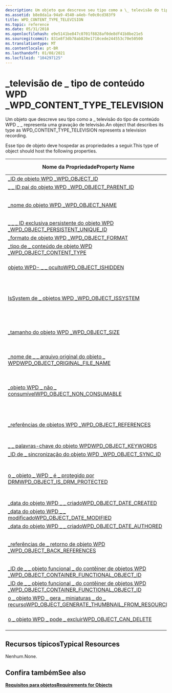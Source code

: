 ```yaml
---
description: Um objeto que descreve seu tipo como a \_ televisão do tipo de conteúdo WPD \_ \_ representa uma gravação de televisão.
ms.assetid: b8e8da1a-94a9-4540-a4eb-fe0c0cd383f9
title: WPD_CONTENT_TYPE_TELEVISION
ms.topic: reference
ms.date: 05/31/2018
ms.openlocfilehash: e9e5141be847c0701f8828af0de8df41b8be21e5
ms.sourcegitcommit: 831e8f3db78ab820e1710cede244553c70e50500
ms.translationtype: MT
ms.contentlocale: pt-BR
ms.lasthandoff: 01/08/2021
ms.locfileid: "104297125"
---
```

# <a name="wpd_content_type_television"></a><span data-ttu-id="3b446-103">\_televisão de \_ tipo de conteúdo WPD \_</span><span class="sxs-lookup"><span data-stu-id="3b446-103">WPD\_CONTENT\_TYPE\_TELEVISION</span></span>

<span data-ttu-id="3b446-104">Um objeto que descreve seu tipo como a \_ televisão do tipo de conteúdo WPD \_ \_ representa uma gravação de televisão.</span><span class="sxs-lookup"><span data-stu-id="3b446-104">An object that describes its type as WPD\_CONTENT\_TYPE\_TELEVISION represents a television recording.</span></span>

<span data-ttu-id="3b446-105">Esse tipo de objeto deve hospedar as propriedades a seguir.</span><span class="sxs-lookup"><span data-stu-id="3b446-105">This type of object should host the following properties.</span></span>



| <span data-ttu-id="3b446-106">Nome da Propriedade</span><span class="sxs-lookup"><span data-stu-id="3b446-106">Property Name</span></span>                                                                                                         | <span data-ttu-id="3b446-107">Obrigatório ou opcional</span><span class="sxs-lookup"><span data-stu-id="3b446-107">Required or Optional</span></span>                                                         |
|-----------------------------------------------------------------------------------------------------------------------|------------------------------------------------------------------------------|
| [<span data-ttu-id="3b446-108">\_ID de objeto WPD \_</span><span class="sxs-lookup"><span data-stu-id="3b446-108">WPD\_OBJECT\_ID</span></span>](object-properties.md)                                                                | <span data-ttu-id="3b446-109">Obrigatórios.</span><span class="sxs-lookup"><span data-stu-id="3b446-109">Required.</span></span>                                                                    |
| [<span data-ttu-id="3b446-110">\_ \_ ID pai do objeto WPD \_</span><span class="sxs-lookup"><span data-stu-id="3b446-110">WPD\_OBJECT\_PARENT\_ID</span></span>](object-properties.md)                                                 | <span data-ttu-id="3b446-111">Obrigatórios.</span><span class="sxs-lookup"><span data-stu-id="3b446-111">Required.</span></span>                                                                    |
| [<span data-ttu-id="3b446-112">\_nome do objeto WPD \_</span><span class="sxs-lookup"><span data-stu-id="3b446-112">WPD\_OBJECT\_NAME</span></span>](object-properties.md)                                                            | <span data-ttu-id="3b446-113">Necessário se o objeto representar um arquivo.</span><span class="sxs-lookup"><span data-stu-id="3b446-113">Required if the object represents a file.</span></span>                                    |
| [<span data-ttu-id="3b446-114">\_ \_ \_ ID exclusiva persistente do objeto WPD \_</span><span class="sxs-lookup"><span data-stu-id="3b446-114">WPD\_OBJECT\_PERSISTENT\_UNIQUE\_ID</span></span>](object-properties.md)                          | <span data-ttu-id="3b446-115">Obrigatórios.</span><span class="sxs-lookup"><span data-stu-id="3b446-115">Required.</span></span>                                                                    |
| [<span data-ttu-id="3b446-116">\_formato de objeto WPD \_</span><span class="sxs-lookup"><span data-stu-id="3b446-116">WPD\_OBJECT\_FORMAT</span></span>](object-properties.md)                                                        | <span data-ttu-id="3b446-117">Obrigatórios.</span><span class="sxs-lookup"><span data-stu-id="3b446-117">Required.</span></span>                                                                    |
| [<span data-ttu-id="3b446-118">\_tipo de \_ conteúdo de objeto WPD \_</span><span class="sxs-lookup"><span data-stu-id="3b446-118">WPD\_OBJECT\_CONTENT\_TYPE</span></span>](object-properties.md)                                           | <span data-ttu-id="3b446-119">Obrigatórios.</span><span class="sxs-lookup"><span data-stu-id="3b446-119">Required.</span></span>                                                                    |
| [<span data-ttu-id="3b446-120">objeto WPD- \_ \_ oculto</span><span class="sxs-lookup"><span data-stu-id="3b446-120">WPD\_OBJECT\_ISHIDDEN</span></span>](object-properties.md)                                                    | <span data-ttu-id="3b446-121">Necessário se o objeto estiver oculto.</span><span class="sxs-lookup"><span data-stu-id="3b446-121">Required if the object is hidden.</span></span>                                            |
| [<span data-ttu-id="3b446-122">IsSystem de \_ objetos WPD \_</span><span class="sxs-lookup"><span data-stu-id="3b446-122">WPD\_OBJECT\_ISSYSTEM</span></span>](object-properties.md)                                                    | <span data-ttu-id="3b446-123">Obrigatório se o objeto for um objeto do sistema (representa um arquivo do sistema).</span><span class="sxs-lookup"><span data-stu-id="3b446-123">Required if the object is a system object (represents a system file).</span></span>        |
| [<span data-ttu-id="3b446-124">\_tamanho do objeto WPD \_</span><span class="sxs-lookup"><span data-stu-id="3b446-124">WPD\_OBJECT\_SIZE</span></span>](object-properties.md)                                                            | <span data-ttu-id="3b446-125">Necessário se o objeto tiver pelo menos um recurso.</span><span class="sxs-lookup"><span data-stu-id="3b446-125">Required if the object has at least one resource.</span></span>                            |
| [<span data-ttu-id="3b446-126">\_nome de \_ \_ arquivo original do objeto \_ WPD</span><span class="sxs-lookup"><span data-stu-id="3b446-126">WPD\_OBJECT\_ORIGINAL\_FILE\_NAME</span></span>](object-properties.md)                              | <span data-ttu-id="3b446-127">Necessário se o objeto representar um arquivo.</span><span class="sxs-lookup"><span data-stu-id="3b446-127">Required if the object represents a file.</span></span>                                    |
| [<span data-ttu-id="3b446-128">\_objeto WPD \_ não \_ consumível</span><span class="sxs-lookup"><span data-stu-id="3b446-128">WPD\_OBJECT\_NON\_CONSUMABLE</span></span>](object-properties.md)                                       | <span data-ttu-id="3b446-129">Recomendado se o objeto não for destinada ao consumo pelo dispositivo.</span><span class="sxs-lookup"><span data-stu-id="3b446-129">Recommended if the object is not meant for consumption by the device.</span></span>        |
| [<span data-ttu-id="3b446-130">\_referências de objetos WPD \_</span><span class="sxs-lookup"><span data-stu-id="3b446-130">WPD\_OBJECT\_REFERENCES</span></span>](object-properties.md)                                                | <span data-ttu-id="3b446-131">Obrigatório se o objeto tiver referências a outros objetos.</span><span class="sxs-lookup"><span data-stu-id="3b446-131">Required if the object has references to other objects.</span></span>                      |
| [<span data-ttu-id="3b446-132">\_ \_ palavras-chave do objeto WPD</span><span class="sxs-lookup"><span data-stu-id="3b446-132">WPD\_OBJECT\_KEYWORDS</span></span>](object-properties.md)                                                    | <span data-ttu-id="3b446-133">Opcional.</span><span class="sxs-lookup"><span data-stu-id="3b446-133">Optional.</span></span>                                                                    |
| [<span data-ttu-id="3b446-134">\_ID de \_ sincronização do objeto WPD \_</span><span class="sxs-lookup"><span data-stu-id="3b446-134">WPD\_OBJECT\_SYNC\_ID</span></span>](object-properties.md)                                                     | <span data-ttu-id="3b446-135">Opcional.</span><span class="sxs-lookup"><span data-stu-id="3b446-135">Optional.</span></span>                                                                    |
| [<span data-ttu-id="3b446-136">o \_ objeto \_ WPD \_ é \_ protegido por DRM</span><span class="sxs-lookup"><span data-stu-id="3b446-136">WPD\_OBJECT\_IS\_DRM\_PROTECTED</span></span>](object-properties.md)                                  | <span data-ttu-id="3b446-137">Necessário se o objeto for protegido pela tecnologia de Rights Management digital.</span><span class="sxs-lookup"><span data-stu-id="3b446-137">Required if the object is protected by Digital Rights Management technology.</span></span> |
| [<span data-ttu-id="3b446-138">\_data do objeto WPD \_ \_ criado</span><span class="sxs-lookup"><span data-stu-id="3b446-138">WPD\_OBJECT\_DATE\_CREATED</span></span>](object-properties.md)                                           | <span data-ttu-id="3b446-139">Opcional.</span><span class="sxs-lookup"><span data-stu-id="3b446-139">Optional.</span></span>                                                                    |
| [<span data-ttu-id="3b446-140">\_data do objeto WPD \_ \_ modificado</span><span class="sxs-lookup"><span data-stu-id="3b446-140">WPD\_OBJECT\_DATE\_MODIFIED</span></span>](object-properties.md)                                         | <span data-ttu-id="3b446-141">Recomendável.</span><span class="sxs-lookup"><span data-stu-id="3b446-141">Recommended.</span></span>                                                                 |
| [<span data-ttu-id="3b446-142">\_data do objeto WPD \_ \_ criado</span><span class="sxs-lookup"><span data-stu-id="3b446-142">WPD\_OBJECT\_DATE\_AUTHORED</span></span>](object-properties.md)                                         | <span data-ttu-id="3b446-143">Opcional.</span><span class="sxs-lookup"><span data-stu-id="3b446-143">Optional.</span></span>                                                                    |
| [<span data-ttu-id="3b446-144">\_referências de \_ retorno de objeto WPD \_</span><span class="sxs-lookup"><span data-stu-id="3b446-144">WPD\_OBJECT\_BACK\_REFERENCES</span></span>](object-properties.md)                                     | <span data-ttu-id="3b446-145">Recomendado se o objeto for referenciado por outro objeto.</span><span class="sxs-lookup"><span data-stu-id="3b446-145">Recommended if the object is referenced by another object.</span></span>                   |
| [<span data-ttu-id="3b446-146">\_ID de \_ \_ objeto funcional \_ do contêiner de objetos WPD \_</span><span class="sxs-lookup"><span data-stu-id="3b446-146">WPD\_OBJECT\_CONTAINER\_FUNCTIONAL\_OBJECT\_ID</span></span>](object-properties.md)     | <span data-ttu-id="3b446-147">Opcional.</span><span class="sxs-lookup"><span data-stu-id="3b446-147">Optional.</span></span>                                                                    |
| [<span data-ttu-id="3b446-148">\_ID de \_ \_ objeto funcional \_ do contêiner de objetos WPD \_</span><span class="sxs-lookup"><span data-stu-id="3b446-148">WPD\_OBJECT\_CONTAINER\_FUNCTIONAL\_OBJECT\_ID</span></span>](object-properties.md)     | <span data-ttu-id="3b446-149">Opcional.</span><span class="sxs-lookup"><span data-stu-id="3b446-149">Optional.</span></span>                                                                    |
| [<span data-ttu-id="3b446-150">o \_ objeto WPD \_ gera \_ miniaturas \_ do \_ recurso</span><span class="sxs-lookup"><span data-stu-id="3b446-150">WPD\_OBJECT\_GENERATE\_THUMBNAIL\_FROM\_RESOURCE</span></span>](object-properties.md) | <span data-ttu-id="3b446-151">Opcional.</span><span class="sxs-lookup"><span data-stu-id="3b446-151">Optional.</span></span>                                                                    |
| [<span data-ttu-id="3b446-152">o \_ objeto WPD \_ pode \_ excluir</span><span class="sxs-lookup"><span data-stu-id="3b446-152">WPD\_OBJECT\_CAN\_DELETE</span></span>](object-properties.md)                                               | <span data-ttu-id="3b446-153">Obrigatório se o objeto não puder ser excluído.</span><span class="sxs-lookup"><span data-stu-id="3b446-153">Required if the object cannot be deleted.</span></span>                                    |



 

## <a name="typical-resources"></a><span data-ttu-id="3b446-154">Recursos típicos</span><span class="sxs-lookup"><span data-stu-id="3b446-154">Typical Resources</span></span>

<span data-ttu-id="3b446-155">Nenhum.</span><span class="sxs-lookup"><span data-stu-id="3b446-155">None.</span></span>

## <a name="see-also"></a><span data-ttu-id="3b446-156">Confira também</span><span class="sxs-lookup"><span data-stu-id="3b446-156">See also</span></span>

<dl> <dt>

[<span data-ttu-id="3b446-157">**Requisitos para objetos**</span><span class="sxs-lookup"><span data-stu-id="3b446-157">**Requirements for Objects**</span></span>](requirements-for-objects.md)
</dt> </dl>

 

 



